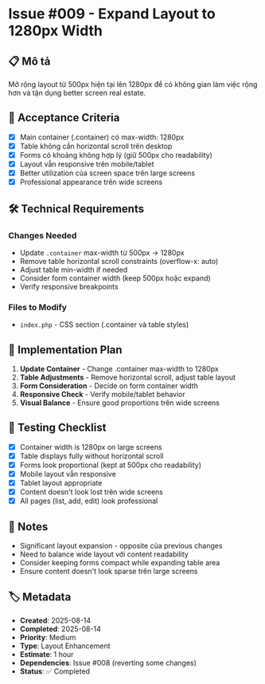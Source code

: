 # Issue #009 - Expand Layout to 1280px Width

## 📋 Mô tả
Mở rộng layout từ 500px hiện tại lên 1280px để có không gian làm việc rộng hơn và tận dụng better screen real estate.

## 🎯 Acceptance Criteria
- [x] Main container (.container) có max-width: 1280px
- [x] Table không cần horizontal scroll trên desktop
- [x] Forms có khoảng không hợp lý (giữ 500px cho readability)
- [x] Layout vẫn responsive trên mobile/tablet
- [x] Better utilization của screen space trên large screens
- [x] Professional appearance trên wide screens

## 🛠 Technical Requirements
### Changes Needed
- Update `.container` max-width từ 500px → 1280px
- Remove table horizontal scroll constraints (overflow-x: auto)
- Adjust table min-width if needed
- Consider form container width (keep 500px hoặc expand)
- Verify responsive breakpoints

### Files to Modify
- `index.php` - CSS section (.container và table styles)

## 🔧 Implementation Plan
1. **Update Container** - Change .container max-width to 1280px
2. **Table Adjustments** - Remove horizontal scroll, adjust table layout
3. **Form Consideration** - Decide on form container width
4. **Responsive Check** - Verify mobile/tablet behavior
5. **Visual Balance** - Ensure good proportions trên wide screens

## 🧪 Testing Checklist
- [x] Container width is 1280px on large screens
- [x] Table displays fully without horizontal scroll
- [x] Forms look proportional (kept at 500px cho readability)
- [x] Mobile layout vẫn responsive
- [x] Tablet layout appropriate
- [x] Content doesn't look lost trên wide screens
- [x] All pages (list, add, edit) look professional

## 📝 Notes
- Significant layout expansion - opposite của previous changes
- Need to balance wide layout với content readability
- Consider keeping forms compact while expanding table area
- Ensure content doesn't look sparse trên large screens

## 🏷 Metadata
- **Created**: 2025-08-14
- **Completed**: 2025-08-14
- **Priority**: Medium
- **Type**: Layout Enhancement
- **Estimate**: 1 hour
- **Dependencies**: Issue #008 (reverting some changes)
- **Status**: ✅ Completed
